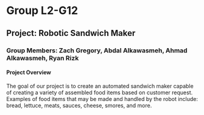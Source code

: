 # Group L2-G12
## Project: Robotic Sandwich Maker

### Group Members: Zach Gregory, Abdal Alkawasmeh, Ahmad Alkawasmeh, Ryan Rizk

#### Project Overview
The goal of our project is to create an automated sandwich maker capable of creating a variety of assembled food items based on customer request. Examples of food items that may be made and handled by the robot include: bread, lettuce, meats, sauces, cheese, smores, and more. 
